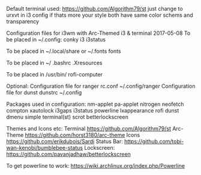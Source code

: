 
Default terminal used: https://github.com/Algorithm79/st
just change to urxvt in i3 config if thats more your style both have same color schems and transparency

Configuration files for i3wm with Arc-Themed i3 & terminal 2017-05-08
To be placed in ~/.config:
conky
i3
i3status
 
To be placed in ~/.local/share or ~/.fonts
fonts

To be placed in ~/
.bashrc
.Xresources

To be placed in /usr/bin/
rofi-computer
 
Optional:
Configuration file for ranger
rc.conf ~/.config/ranger
Configuration file for dunst
dunstrc ~/.config
 
Packages used in configuration: nm-applet pa-applet nitrogen neofetch compton xautolock i3gaps i3status powerline lxappearance rofi dunst dmenu simple terminal(st) scrot betterlockscreen
 
Themes and Icons etc:
Terminal https://github.com/Algorithm79/st
Arc-Theme https://github.com/horst3180/arc-theme
Icons https://github.com/erikdubois/Sardi
Status Bar: https://github.com/tobi-wan-kenobi/bumblebee-status
Lockscreen: https://github.com/pavanjadhaw/betterlockscreen

To get powerline to work: https://wiki.archlinux.org/index.php/Powerline

